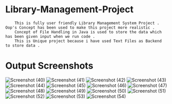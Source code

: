 # Library-Management-Project
        This is fully user friendly Library Management System Project . Oop's Concept has been used to make this project more realistic . 
        Concept of File Handling in Java is used to store the data which has been given input when we run code . 
        This is Unique project because i have used Text Files as Backend to store data .
        
        
# Output Screenshots

![Screenshot (40)](https://user-images.githubusercontent.com/103045206/172562488-ef9d9aad-c283-4c42-9471-4ce9b1d7e7c5.png)
![Screenshot (41)](https://user-images.githubusercontent.com/103045206/172562576-91f4480d-87c5-4a85-8428-204ee2411a46.png)
![Screenshot (42)](https://user-images.githubusercontent.com/103045206/172562804-8c9e2c2a-68e4-41ba-9468-b2b5226f486a.png)
![Screenshot (43)](https://user-images.githubusercontent.com/103045206/172562824-63d61f89-8a0e-4d1c-9b01-ac03ac668f74.png)
![Screenshot (44)](https://user-images.githubusercontent.com/103045206/172562855-83fad670-ef7e-43cf-8b23-0b95dcce1cc2.png)
![Screenshot (45)](https://user-images.githubusercontent.com/103045206/172562895-4be23a4b-f7e1-4706-8f1c-8a12156f410f.png)
![Screenshot (46)](https://user-images.githubusercontent.com/103045206/172562912-6973b03a-e7b5-4502-a161-d57fa6cf8767.png)
![Screenshot (47)](https://user-images.githubusercontent.com/103045206/172562933-99bb01ae-c5a2-42d2-aba0-d953eca62c43.png)
![Screenshot (48)](https://user-images.githubusercontent.com/103045206/172562946-bbfca44b-caa2-4b62-97a7-98342a420f32.png)
![Screenshot (49)](https://user-images.githubusercontent.com/103045206/172562963-7824ad44-ebb0-4a3a-aa8e-d693878fda0f.png)
![Screenshot (50)](https://user-images.githubusercontent.com/103045206/172563000-9881cb68-0bd3-4b66-bbf8-d1d411f444e3.png)
![Screenshot (51)](https://user-images.githubusercontent.com/103045206/172563024-e08b5afd-abf2-434b-8da5-1774b00e9b31.png)
![Screenshot (52)](https://user-images.githubusercontent.com/103045206/172563043-a6b35175-fe2e-49d6-8be1-2140c386b13f.png)
![Screenshot (53)](https://user-images.githubusercontent.com/103045206/172563066-c4308713-6121-4d65-87bd-92af9b8fd949.png)
![Screenshot (54)](https://user-images.githubusercontent.com/103045206/172563092-6515b041-5f42-46bc-8cbe-002438bc68e7.png)
